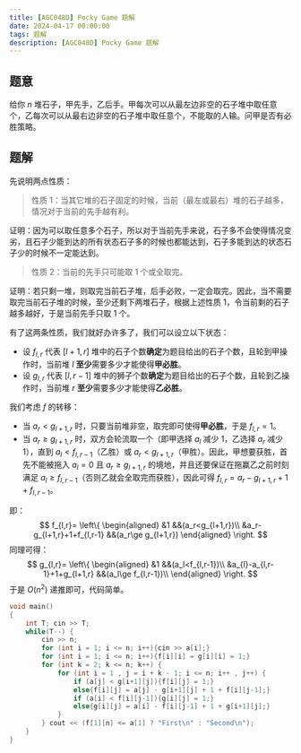 ```yaml
---
title: [AGC048D] Pocky Game 题解
date: 2024-04-17 00:00:00
tags: 题解
description: [AGC048D] Pocky Game 题解
---
```

## 题意

给你 $n$ 堆石子，甲先手，乙后手。甲每次可以从最左边非空的石子堆中取任意个，乙每次可以从最右边非空的石子堆中取任意个，不能取的人输。问甲是否有必胜策略。

## 题解

先说明两点性质：

> 性质 $1$：当其它堆的石子固定的时候，当前（最左或最右）堆的石子越多，情况对于当前的先手越有利。

证明：因为可以取任意多个石子，所以对于当前先手来说，石子多不会使得情况变劣，且石子少能到达的所有状态石子多的时候也都能达到，石子多能到达的状态石子少的时候不一定能达到。

> 性质 $2$：当前的先手只可能取 $1$ 个或全取完。

证明：若只剩一堆，则取完当前石子堆，后手必败，一定会取完。因此，当不需要取完当前石子堆的时候，至少还剩下两堆石子，根据上述性质 $1$，令当前剩的石子越多越好，于是当前先手只取 $1$ 个。

有了这两条性质，我们就好办许多了，我们可以设立以下状态：

- 设 $f_{l,r}$ 代表 $[l+1,r]$ 堆中的石子个数**确定**为题目给出的石子个数，且轮到甲操作时，当前堆 $l$ **至少**需要多少才能使得**甲必胜**。
- 设 $g_{l,r}$ 代表 $[l,r-1]$ 堆中的狮子个数**确定**为题目给出的石子个数，且轮到乙操作时，当前堆 $r$ **至少**需要多少才能使得**乙必胜**。

我们考虑 $f$ 的转移：

- 当 $a_r<g_{l+1,r}$ 时，只要当前堆非空，取完即可使得**甲必胜**，于是 $f_{l,r}=1$。
- 当 $a_r\ge g_{l+1,r}$ 时，双方会轮流取一个（即甲选择 $a_l$ 减少 $1$，乙选择 $a_r$ 减少 $1$），直到 $a_{l}<f_{l,r-1}$（乙胜）或 $a_r<g_{l+1,r}$（甲胜）。因此，甲想要获胜，首先不能被拖入 $a_l=0$ 且 $a_r\ge g_{l+1,r}$ 的境地，并且还要保证在拖赢乙之前时刻满足 $a_l\ge f_{l,r-1}$（否则乙就会全取完而获胜），因此可得 $f_{l,r}=a_r-g_{l+1,r}+1+f_{l,r-1}$。

即：
$$
f_{l,r}=
\left\{
\begin{aligned}
&1 &&(a_r<g_{l+1,r})\\
&a_r-g_{l+1,r}+1+f_{l,r-1} &&(a_r\ge g_{l+1,r})
\end{aligned}
\right.
$$
同理可得：
$$
g_{l,r}=
\left\{
\begin{aligned}
&1 &&(a_l<f_{l,r-1})\\
&a_{l}-a_{l,r-1}+1+g_{l+1,r} &&(a_l\ge f_{l,r-1})\\
\end{aligned}
\right.
$$
于是 $O(n^2)$ 递推即可，代码简单。

```cpp
void main()
{
    int T; cin >> T;
    while(T--) {
        cin >> n;
        for (int i = 1; i <= n; i++){cin >> a[i];}
        for (int i = 1; i <= n; i++){f[i][i] = g[i][i] = 1;}
        for (int k = 2; k <= n; k++) {
            for (int i = 1 , j = i + k - 1; i <= n; i++ , j++) {
                if (a[j] < g[i+1][j]){f[i][j] = 1;}
                else{f[i][j] = a[j] - g[i+1][j] + 1 + f[i][j-1];}
                if (a[i] < f[i][j-1]){g[i][j] = 1;}
                else{g[i][j] = a[i] - f[i][j-1] + 1 + g[i+1][j];}
            }
        } cout << (f[1][n] <= a[1] ? "First\n" : "Second\n");
    }
}
```

